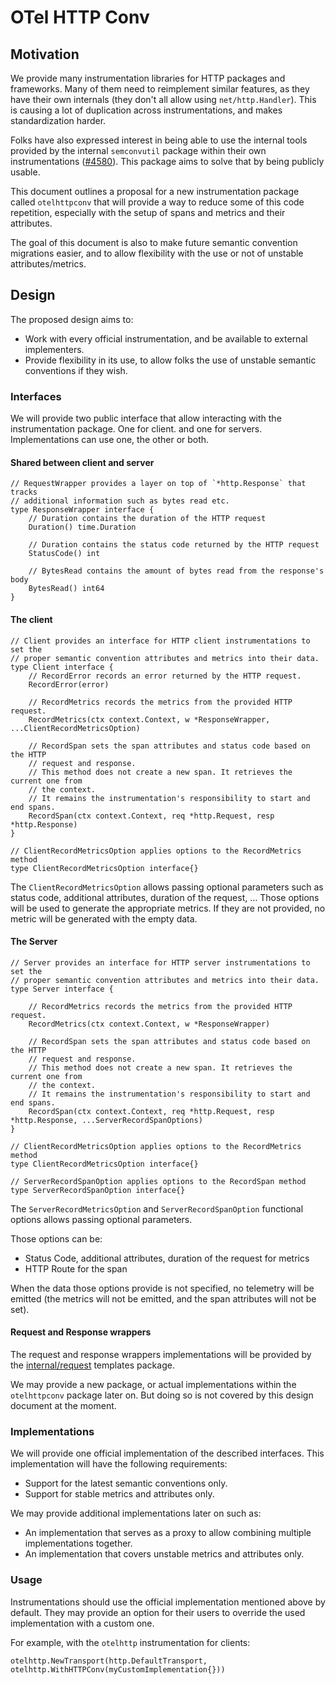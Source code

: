 # OTel HTTP Conv

## Motivation

We provide many instrumentation libraries for HTTP packages and frameworks.
Many of them need to reimplement similar features, as they have their own
internals (they don't all allow using `net/http.Handler`).
This is causing a lot of duplication across instrumentations, and makes
standardization harder.

Folks have also expressed interest in being able to use the internal tools
provided by the internal `semconvutil` package within their own
instrumentations ([#4580](https://github.com/open-telemetry/opentelemetry-go-contrib/issues/4580)).
This package aims to solve that by being publicly usable.

This document outlines a proposal for a new instrumentation package called
`otelhttpconv` that will provide a way to reduce some of this code repetition,
especially with the setup of spans and metrics and their attributes.

The goal of this document is also to make future semantic convention migrations
easier, and to allow flexibility with the use or not of unstable
attributes/metrics.

## Design

The proposed design aims to:

* Work with every official instrumentation, and be available to external implementers.
* Provide flexibility in its use, to allow folks the use of unstable semantic conventions if they wish.

### Interfaces

We will provide two public interface that allow interacting with the
instrumentation package.
One for client. and one for servers. Implementations can use one, the other or both.

#### Shared between client and server

```golang
// RequestWrapper provides a layer on top of `*http.Response` that tracks
// additional information such as bytes read etc.
type ResponseWrapper interface {
	// Duration contains the duration of the HTTP request
	Duration() time.Duration

	// Duration contains the status code returned by the HTTP request
	StatusCode() int

	// BytesRead contains the amount of bytes read from the response's body
	BytesRead() int64
}
```

#### The client

```golang
// Client provides an interface for HTTP client instrumentations to set the
// proper semantic convention attributes and metrics into their data.
type Client interface {
	// RecordError records an error returned by the HTTP request.
	RecordError(error)

	// RecordMetrics records the metrics from the provided HTTP request.
	RecordMetrics(ctx context.Context, w *ResponseWrapper, ...ClientRecordMetricsOption)

	// RecordSpan sets the span attributes and status code based on the HTTP
	// request and response.
	// This method does not create a new span. It retrieves the current one from
	// the context.
	// It remains the instrumentation's responsibility to start and end spans.
	RecordSpan(ctx context.Context, req *http.Request, resp *http.Response)
}

// ClientRecordMetricsOption applies options to the RecordMetrics method
type ClientRecordMetricsOption interface{}
```

The `ClientRecordMetricsOption` allows passing optional parameters such as
status code, additional attributes, duration of the request, ...
Those options will be used to generate the appropriate metrics. If they are not
provided, no metric will be generated with the empty data.

#### The Server

```golang
// Server provides an interface for HTTP server instrumentations to set the
// proper semantic convention attributes and metrics into their data.
type Server interface {

	// RecordMetrics records the metrics from the provided HTTP request.
	RecordMetrics(ctx context.Context, w *ResponseWrapper)

	// RecordSpan sets the span attributes and status code based on the HTTP
	// request and response.
	// This method does not create a new span. It retrieves the current one from
	// the context.
	// It remains the instrumentation's responsibility to start and end spans.
	RecordSpan(ctx context.Context, req *http.Request, resp *http.Response, ...ServerRecordSpanOptions)
}

// ClientRecordMetricsOption applies options to the RecordMetrics method
type ClientRecordMetricsOption interface{}

// ServerRecordSpanOption applies options to the RecordSpan method
type ServerRecordSpanOption interface{}
```

The `ServerRecordMetricsOption` and `ServerRecordSpanOption` functional options
allows passing optional parameters.

Those options can be:

* Status Code, additional attributes, duration of the request for metrics
* HTTP Route for the span

When the data those options provide is not specified, no telemetry will be
emitted (the metrics will not be emitted, and the span attributes will not be
set).

#### Request and Response wrappers

The request and response wrappers implementations will be provided by the
[internal/request](https://pkg.go.dev/go.opentelemetry.io/contrib/instrumentation/net/http/otelhttp/internal/request)
templates package.

We may provide a new package, or actual implementations within the
`otelhttpconv` package later on. But doing so is not covered by this design
document at the moment.

### Implementations

We will provide one official implementation of the described interfaces.
This implementation will have the following requirements:

* Support for the latest semantic conventions only.
* Support for stable metrics and attributes only.


We may provide additional implementations later on such as:

* An implementation that serves as a proxy to allow combining multiple implementations together.
* An implementation that covers unstable metrics and attributes only.

### Usage

Instrumentations should use the official implementation mentioned above by
default.
They may provide an option for their users to override the used implementation
with a custom one.

For example, with the `otelhttp` instrumentation for clients:

```golang
otelhttp.NewTransport(http.DefaultTransport, otelhttp.WithHTTPConv(myCustomImplementation{}))
```
